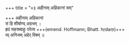 +++
title = "०३ अहीनाम् अहिकानां सम्"

+++
अहीनाम् अहिकानां  
सं हि शीर्षाण्य् अग्रभम् ।  
ह्रदं सहस्रबाहुः परेत्य +++(emend. Hoffmann; Bhatt. hṛdaṃ)+++  
व्य् अनिजम् अहेर् विषम् ॥